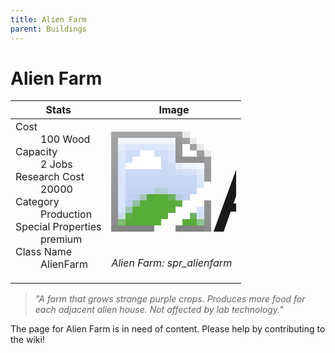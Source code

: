 ```yaml
---
title: Alien Farm
parent: Buildings
---
```

# Alien Farm

[//]: # (Pre-generated content)
<table><thead><tr><th>Stats</th><th>Image</th></tr></thead><tbody><tr><td><dl><dt>Cost</dt><dd>100 Wood</dd><dt>Capacity</dt><dd>2 Jobs</dd><dt>Research Cost</dt><dd>20000</dd><dt>Category</dt><dd>Production</dd><dt>Special Properties</dt><dd>premium</dd><dt>Class Name</dt><dd>AlienFarm</dd></dl></td><td><style>.building-image {width: 200px;height: 200px;overflow: hidden;position: relative;}.building-image img {image-rendering: pixelated;object-fit: none;transform: scale(10);transform-origin: left top;position: absolute;left: 0;top: 0;}</style><div class="building-image"><img style="object-position: -138px -868px;" src="https://tfe2-wiki.github.io/assets/sprites.png" alt="Alien Farm Back"><img style="object-position: -975px -717px;" src="https://tfe2-wiki.github.io/assets/sprites.png" alt="Alien Farm"></div><i>Alien Farm: spr_alienfarm</i></td></tr></tbody></table><blockquote><i>"A farm that grows strange purple crops. Produces more food for each adjacent alien house. Not affected by lab technology."</i></blockquote>

The page for Alien Farm is in need of content. Please help by contributing to the wiki!
